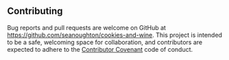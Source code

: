## Contributing

Bug reports and pull requests are welcome on GitHub at
https://github.com/seanoughton/cookies-and-wine. This project is intended to be a safe, welcoming space for collaboration, and contributors are expected to adhere to the [Contributor Covenant](http://contributor-covenant.org) code of conduct.
